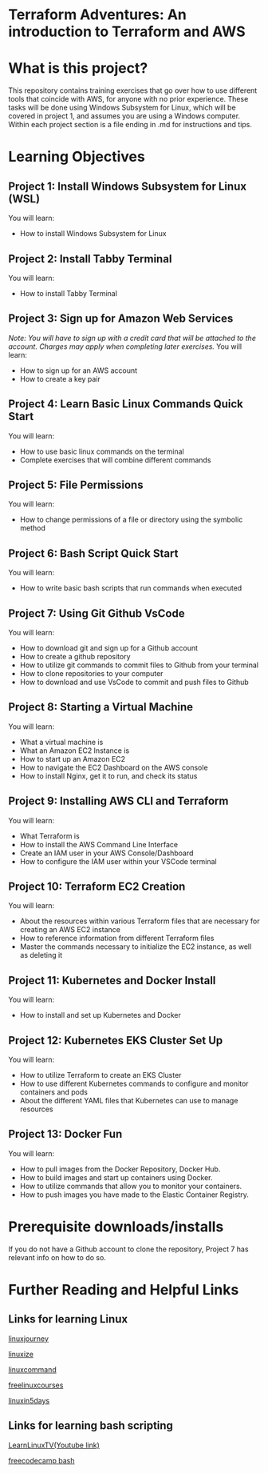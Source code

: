 # Terraform Adventures: An introduction to Terraform and AWS
# What is this project?
This repository contains training exercises that go over how to use different tools that coincide with AWS, for anyone  with no prior experience. These tasks will be done using Windows Subsystem for Linux, which will be covered in project 1, and assumes you are using a Windows computer. Within each project section is a file ending in .md for instructions and tips.
# Learning Objectives
## Project 1: Install Windows Subsystem for Linux (WSL)
You will learn:
- How to install Windows Subsystem for Linux

## Project 2: Install Tabby Terminal
You will learn:
- How to install Tabby Terminal

## Project 3: Sign up for Amazon Web Services
_Note: You will have to sign up with a credit card that will be attached to the account. Charges may apply when completing later exercises._
You will learn:
- How to sign up for an AWS account
- How to create a key pair

## Project 4: Learn Basic Linux Commands Quick Start
You will learn:
- How to use basic linux commands on the terminal 
- Complete exercises that will combine different commands

## Project 5: File Permissions
You will learn:
- How to change permissions of a file or directory using the symbolic method

## Project 6: Bash Script Quick Start
You will learn:
- How to write basic bash scripts that run commands when executed

## Project 7: Using Git Github VsCode
You will learn:
- How to download git and sign up for a Github account
- How to create a github repository
- How to utilize git commands to commit files to Github from your terminal
- How to clone repositories to your computer 
- How to download and use VsCode to commit and push files to Github

## Project 8: Starting a Virtual Machine
You will learn:
- What a virtual machine is
- What an Amazon EC2 Instance is
- How to start up an Amazon EC2
- How to navigate the EC2 Dashboard on the AWS console
- How to install Nginx, get it to run, and check its status

## Project 9: Installing AWS CLI and Terraform
You will learn:
- What Terraform is
- How to install the AWS Command Line Interface
- Create an IAM user in your AWS Console/Dashboard
- How to configure the IAM user within your VSCode terminal

## Project 10: Terraform EC2 Creation
You will learn:
- About the resources within various Terraform files that are necessary for creating an AWS EC2 instance
- How to reference information from different Terraform files
- Master the commands necessary to initialize the EC2 instance, as well as deleting it

## Project 11: Kubernetes and Docker Install
You will learn:
- How to install and set up Kubernetes and Docker

## Project 12: Kubernetes EKS Cluster Set Up
You will learn:
- How to utilize Terraform to create an EKS Cluster
- How to use different Kubernetes commands to configure and monitor containers and pods
- About the different YAML files that Kubernetes can use to manage resources

## Project 13: Docker Fun
You will learn:
- How to pull images from the Docker Repository, Docker Hub.
- How to build images and start up containers using Docker.
- How to utilize commands that allow you to monitor your containers.
- How to push images you have made to the Elastic Container Registry.

# Prerequisite downloads/installs
If you do not have a Github account to clone the repository, Project 7 has relevant info on how to do so.



# Further Reading and Helpful Links

## Links for learning Linux
[linuxjourney](https://linuxjourney.com/)


[linuxize](https://linuxize.com/)

[linuxcommand](https://linuxcommand.org/index.php)

[freelinuxcourses](https://itsfoss.com/free-linux-training-courses/)

[linuxin5days](https://www.linuxtrainingacademy.com/itsfoss-ll5d/
)
## Links for learning bash scripting
[LearnLinuxTV(Youtube link)](https://www.youtube.com/playlist?list=PLT98CRl2KxKGj-VKtApD8-zCqSaN2mD4w)

[freecodecamp bash](https://www.freecodecamp.org/news/bash-scripting-tutorial-linux-shell-script-and-command-line-for-beginners/)